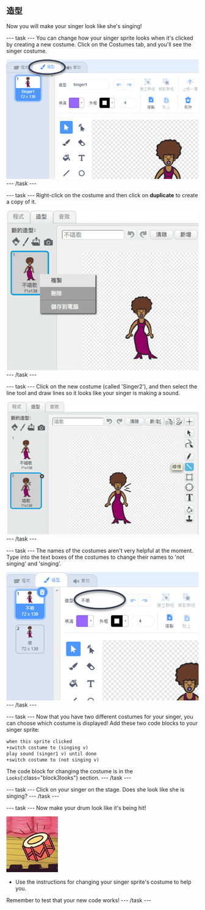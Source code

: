 ## 造型

Now you will make your singer look like she's singing!

\--- task \--- You can change how your singer sprite looks when it's clicked by creating a new costume. Click on the Costumes tab, and you'll see the singer costume.

![截圖](images/band-singer-costume-annotated.png) \--- /task \---

\--- task \--- Right-click on the costume and then click on **duplicate** to create a copy of it.

![截圖](images/band-singer-duplicate.png) \--- /task \---

\--- task \--- Click on the new costume (called 'Singer2'), and then select the line tool and draw lines so it looks like your singer is making a sound.

![截圖](images/band-singer-click.png) \--- /task \---

\--- task \--- The names of the costumes aren't very helpful at the moment. Type into the text boxes of the costumes to change their names to 'not singing' and 'singing'.

![截圖](images/band-singer-name-annotated.png) \--- /task \---

\--- task \--- Now that you have two different costumes for your singer, you can choose which costume is displayed! Add these two code blocks to your singer sprite:

```blocks3
when this sprite clicked
+switch costume to (singing v)
play sound (singer1 v) until done
+switch costume to (not singing v)
```

The code block for changing the costume is in the `Looks`{:class="block3looks"} section. \--- /task \---

\--- task \--- Click on your singer on the stage. Does she look like she is singing? \--- /task \---

\--- task \--- Now make your drum look like it's being hit!

![截圖](images/band-drum-final.png)

- Use the instructions for changing your singer sprite's costume to help you.

Remember to test that your new code works! \--- /task \---